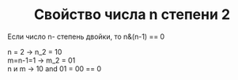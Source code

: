 <h1 align="center">Свойство числа n степени 2</h1>
<p>Если число n- степень двойки, то n&(n-1) == 0</p>
<p>
n = 2   ->  n_2 = 10 <br>
m=n-1=1 ->  m_2 = 01 <br>
n и m   ->  10 and 01 = 00 == 0
</p>